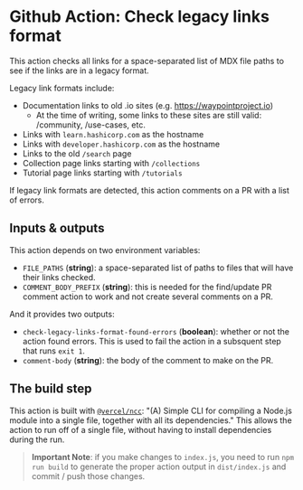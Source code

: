 # Github Action: Check legacy links format

This action checks all links for a space-separated list of MDX file paths to see if the links are in a legacy format.

Legacy link formats include:

- Documentation links to old .io sites (e.g. https://waypointproject.io)
  - At the time of writing, some links to these sites are still valid: /community, /use-cases, etc.
- Links with `learn.hashicorp.com` as the hostname
- Links with `developer.hashicorp.com` as the hostname
- Links to the old `/search` page
- Collection page links starting with `/collections`
- Tutorial page links starting with `/tutorials`

If legacy link formats are detected, this action comments on a PR with a list of errors.

## Inputs & outputs

This action depends on two environment variables:

- `FILE_PATHS` (**string**): a space-separated list of paths to files that will have their links checked.
- `COMMENT_BODY_PREFIX` (**string**): this is needed for the find/update PR comment action to work and not create several comments on a PR.

And it provides two outputs:

- `check-legacy-links-format-found-errors` (**boolean**): whether or not the action found errors. This is used to fail the action in a subsquent step that runs `exit 1`.
- `comment-body` (**string**): the body of the comment to make on the PR.

## The build step

This action is built with [`@vercel/ncc`](https://github.com/vercel/ncc): "(A) Simple CLI for compiling a Node.js module into a single file, together with all its dependencies." This allows the action to run off of a single file, without having to install dependencies during the run.

> **Important Note**: if you make changes to `index.js`, you need to run `npm run build` to generate the proper action output in `dist/index.js` and commit / push those changes.

